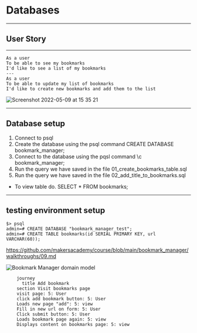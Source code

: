 # Databases
---

## User Story
---
```
As a user
To be able to see my bookmarks
I'd like to see a list of my bookmarks
---
As a user
To be able to update my list of bookmarks
I'd like to create new bookmarks and add them to the list
```



![Screenshot 2022-05-09 at 15 35 21](https://user-images.githubusercontent.com/58693804/167434450-912649f8-b31b-4554-95ba-abf046ecfc24.png)


------------------

## Database setup
1. Connect to psql
2. Create the database using the psql command CREATE DATABASE bookmark_manager;
3. Connect to the database using the pqsl command \c bookmark_manager;
4. Run the query we have saved in the file 01_create_bookmarks_table.sql
5. Run the query we have saved in the file 02_add_title_to_bookmarks.sql

* To view table do. SELECT * FROM bookmarks;

------------------

## testing environment setup
```
$> psql
admin=# CREATE DATABASE "bookmark_manager_test";
admin=# CREATE TABLE bookmarks(id SERIAL PRIMARY KEY, url VARCHAR(60));
```

https://github.com/makersacademy/course/blob/main/bookmark_manager/walkthroughs/09.md



![Bookmark Manager domain model](./public/images/bookmark_manager_1.png)


```mermaid
    journey
      title Add bookmark
    section Visit bookmarks page
    visit page: 5: User
    click add bookmark button: 5: User
    Loads new page "add": 5: view
    Fill in new url on form: 5: User
    Click submit button: 5: User
    Loads bookmark page again: 5: view
    Displays content on bookmarks page: 5: view

```
